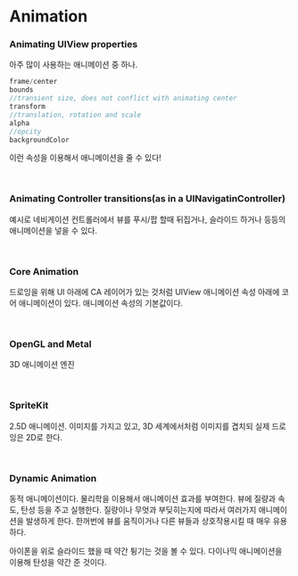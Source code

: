 # Animation

### Animating UIView properties

아주 많이 사용하는 애니메이션 중 하나.

```swift
frame/center
bounds
//transient size, does not conflict with animating center
transform
//translation, rotation and scale
alpha
//opcity
backgroundColor
```

이런 속성을 이용해서 애니메이션을 줄 수 있다!

<br />

### Animating Controller transitions(as in a UINavigatinController)

예시로 네비게이션 컨트롤러에서 뷰를 푸시/팝 할때 뒤집거나, 슬라이드 하거나 등등의 애니메이션을 넣을 수 있다.

<br />

### Core Animation

드로잉을 위해 UI 아래에 CA 레이어가 있는 것처럼 UIView 애니메이션 속성 아래에 코어 애니메이션이 있다. 애니메이션 속성의 기본값이다. 

<br />

### OpenGL and Metal

3D 애니메이션 엔진

<br />

### SpriteKit

2.5D 애니메이션. 이미지를 가지고 있고, 3D 세계에서처럼 이미지를 겹치되 실제 드로잉은 2D로 한다.

<br />

### Dynamic Animation

동적 애니메이션이다. 물리학을 이용해서 애니메이션 효과를 부여한다. 뷰에 질량과 속도, 탄성 등을 주고 실행한다. 질량이나 무엇과 부딪히는지에 따라서 여러가지 애니메이션을 발생하게 한다. 한꺼번에 뷰를 움직이거나 다른 뷰들과 상호작용시킬 때 매우 유용하다.

아이폰을 위로 슬라이드 했을 때 약간 튕기는 것을 볼 수 있다. 다이나믹 애니메이션을 이용해 탄성을 약간 준 것이다.

